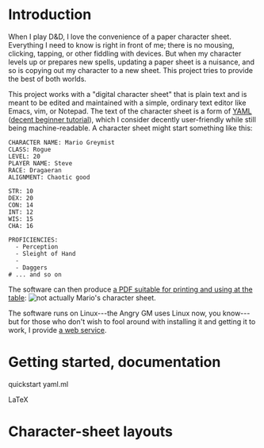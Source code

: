 # Introduction

When I play D&D, I love the convenience of a paper character sheet.
Everything I need to know is right in front of me; there is no
mousing, clicking, tapping, or other fiddling with devices.
But when my character levels up or prepares new spells, 
updating a paper sheet is a nuisance, and so is copying out my character to a new sheet.
This project tries to provide the best of both worlds.

This project works with a "digital character sheet" that is plain text and is meant to be edited and maintained with a simple, ordinary text editor like Emacs, vim, or Notepad.  The text of the character sheet is a form of [YAML]() ([decent beginner tutorial](https://www.cloudbees.com/blog/yaml-tutorial-everything-you-need-get-started)), which I consider decently user-friendly while still being machine-readable.  A character sheet might start something like this:

```
CHARACTER NAME: Mario Greymist
CLASS: Rogue
LEVEL: 20
PLAYER NAME: Steve
RACE: Dragaeran 
ALIGNMENT: Chaotic good

STR: 10
DEX: 20
CON: 14
INT: 12
WIS: 15
CHA: 16

PROFICIENCIES:
  - Perception
  - Sleight of Hand
  - 
  - Daggers
# ... and so on
```

The software can then produce [a PDF suitable for printing and using at the table](sample-rogue.pdf): ![not actually Mario's character sheet](sample-rogue.png).

The software runs on Linux---the Angry GM uses Linux now, you know---but for those who don't wish to fool around with installing it and getting it to work, I provide [a web service](https://dnd-character-sheets.github.io).

# Getting started, documentation

quickstart
yaml.ml

LaTeX

# Character-sheet layouts





